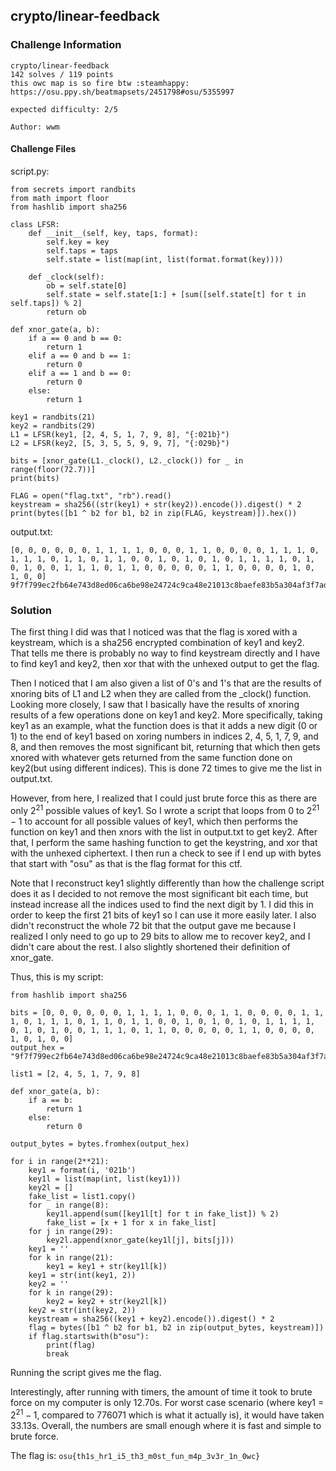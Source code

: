 ## **crypto/linear-feedback**

### **Challenge Information**

```
crypto/linear-feedback
142 solves / 119 points
this owc map is so fire btw :steamhappy: https://osu.ppy.sh/beatmapsets/2451798#osu/5355997

expected difficulty: 2/5

Author: wwm
```

#### **Challenge Files**

script.py:
```
from secrets import randbits
from math import floor
from hashlib import sha256

class LFSR:
    def __init__(self, key, taps, format):
        self.key = key
        self.taps = taps
        self.state = list(map(int, list(format.format(key))))
    
    def _clock(self):
        ob = self.state[0]
        self.state = self.state[1:] + [sum([self.state[t] for t in self.taps]) % 2]
        return ob

def xnor_gate(a, b):
    if a == 0 and b == 0:
        return 1
    elif a == 0 and b == 1:
        return 0
    elif a == 1 and b == 0:
        return 0
    else:
        return 1

key1 = randbits(21)
key2 = randbits(29)
L1 = LFSR(key1, [2, 4, 5, 1, 7, 9, 8], "{:021b}")
L2 = LFSR(key2, [5, 3, 5, 5, 9, 9, 7], "{:029b}")

bits = [xnor_gate(L1._clock(), L2._clock()) for _ in range(floor(72.7))]
print(bits)

FLAG = open("flag.txt", "rb").read()
keystream = sha256((str(key1) + str(key2)).encode()).digest() * 2
print(bytes([b1 ^ b2 for b1, b2 in zip(FLAG, keystream)]).hex())
```

output.txt:
```
[0, 0, 0, 0, 0, 0, 1, 1, 1, 1, 0, 0, 0, 1, 1, 0, 0, 0, 0, 1, 1, 1, 0, 1, 1, 1, 0, 1, 1, 0, 1, 1, 0, 0, 1, 0, 1, 0, 1, 0, 1, 1, 1, 1, 0, 1, 0, 1, 0, 0, 1, 1, 1, 0, 1, 1, 0, 0, 0, 0, 0, 1, 1, 0, 0, 0, 0, 1, 0, 1, 0, 0]
9f7f799ec2fb64e743d8ed06ca6be98e24724c9ca48e21013c8baefe83b5a304af3f7ad6c4cc64fa4380e854e8
```

### **Solution**

The first thing I did was that I noticed was that the flag is xored with a keystream, which is a sha256 encrypted combination of key1 and key2. That tells me there is probably no way to find keystream directly and I have to find key1 and key2, then xor that with the unhexed output to get the flag.

Then I noticed that I am also given a list of 0's and 1's that are the results of xnoring bits of L1 and L2 when they are called from the _clock() function. Looking more closely, I saw that I basically have the results of xnoring results of a few operations done on key1 and key2. More specifically, taking key1 as an example, what the function does is that it adds a new digit (0 or 1) to the end of key1 based on xoring numbers in indices 2, 4, 5, 1, 7, 9, and 8, and then removes the most significant bit, returning that which then gets xnored with whatever gets returned from the same function done on key2(but using different indices). This is done 72 times to give me the list in output.txt.

However, from here, I realized that I could just brute force this as there are only $2^{21}$ possible values of key1. So I wrote a script that loops from $0$ to $2^{21} - 1$ to account for all possible values of key1, which then performs the function on key1 and then xnors with the list in output.txt to get key2. After that, I perform the same hashing function to get the keystring, and xor that with the unhexed ciphertext. I then run a check to see if I end up with bytes that start with "osu" as that is the flag format for this ctf.

Note that I reconstruct key1 slightly differently than how the challenge script does it as I decided to not remove the most significant bit each time, but instead increase all the indices used to find the next digit by 1. I did this in order to keep the first 21 bits of key1 so I can use it more easily later. I also didn't reconstruct the whole 72 bit that the output gave me because I realized I only need to go up to 29 bits to allow me to recover key2, and I didn't care about the rest. I also slightly shortened their definition of xnor_gate.

Thus, this is my script:
```
from hashlib import sha256

bits = [0, 0, 0, 0, 0, 0, 1, 1, 1, 1, 0, 0, 0, 1, 1, 0, 0, 0, 0, 1, 1, 1, 0, 1, 1, 1, 0, 1, 1, 0, 1, 1, 0, 0, 1, 0, 1, 0, 1, 0, 1, 1, 1, 1, 0, 1, 0, 1, 0, 0, 1, 1, 1, 0, 1, 1, 0, 0, 0, 0, 0, 1, 1, 0, 0, 0, 0, 1, 0, 1, 0, 0]
output_hex = "9f7f799ec2fb64e743d8ed06ca6be98e24724c9ca48e21013c8baefe83b5a304af3f7ad6c4cc64fa4380e854e8"

list1 = [2, 4, 5, 1, 7, 9, 8]

def xnor_gate(a, b):
    if a == b:
        return 1
    else:
        return 0

output_bytes = bytes.fromhex(output_hex)

for i in range(2**21):
    key1 = format(i, '021b')
    key1l = list(map(int, list(key1)))
    key2l = []
    fake_list = list1.copy()
    for _ in range(8):
        key1l.append(sum([key1l[t] for t in fake_list]) % 2)
        fake_list = [x + 1 for x in fake_list]
    for j in range(29):
        key2l.append(xnor_gate(key1l[j], bits[j]))
    key1 = ''
    for k in range(21):
        key1 = key1 + str(key1l[k])
    key1 = str(int(key1, 2))
    key2 = ''
    for k in range(29):
        key2 = key2 + str(key2l[k])
    key2 = str(int(key2, 2))
    keystream = sha256((key1 + key2).encode()).digest() * 2
    flag = bytes([b1 ^ b2 for b1, b2 in zip(output_bytes, keystream)])
    if flag.startswith(b"osu"):
        print(flag)
        break
```

Running the script gives me the flag.

Interestingly, after running with timers, the amount of time it took to brute force on my computer is only 12.70s. For worst case scenario (where key1 = $2^{21} - 1$, compared to $776071$ which is what it actually is), it would have taken 33.13s. Overall, the numbers are small enough where it is fast and simple to brute force.

The flag is: `osu{th1s_hr1_i5_th3_m0st_fun_m4p_3v3r_1n_0wc}`